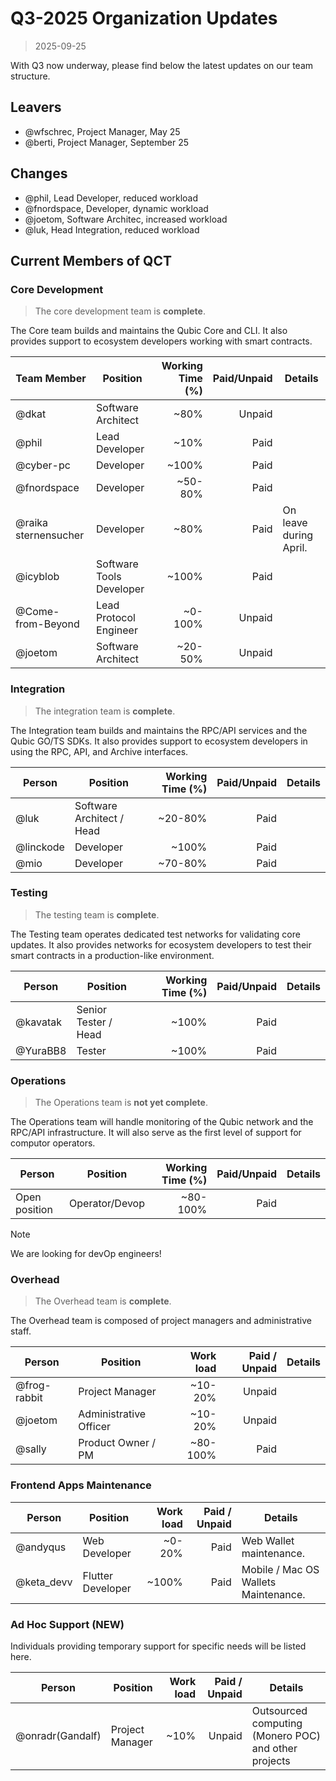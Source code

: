 # Q3-2025 Organization Updates
> 2025-09-25

With Q3 now underway, please find below the latest updates on our team structure.

## Leavers
- @wfschrec, Project Manager, May 25
- @berti, Project Manager, September 25

## Changes
- @phil, Lead Developer, reduced workload
- @fnordspace, Developer, dynamic workload
- @joetom, Software Architec, increased workload
- @luk, Head Integration, reduced workload


## Current Members of QCT

### Core Development
> The core development team is **complete**.

The Core team builds and maintains the Qubic Core and CLI. It also provides support to ecosystem developers working with smart contracts.

| Team Member          | Position                 | Working Time (%) | Paid/Unpaid | Details                |
| -------------------- | ------------------------ | ---------------: | ----------: | ---------------------- |
| @dkat                | Software Architect       |         ~80% |      Unpaid |                        |
| @phil                | Lead Developer           |             ~10% |        Paid |                        |
| @cyber-pc            | Developer                |            ~100% |        Paid |                        |
| @fnordspace          | Developer                |             ~50-80% |        Paid |                        |
| @raika sternensucher | Developer                |             ~80% |        Paid | On leave during April. |
| @icyblob             | Software Tools Developer |            ~100% |        Paid |                        |
| @Come-from-Beyond    | Lead Protocol Engineer   |          ~0-100% |      Unpaid |                        |
| @joetom              | Software Architect       |          ~20-50% |      Unpaid |                        |


### Integration
> The integration team is **complete**.

The Integration team builds and maintains the RPC/API services and the Qubic GO/TS SDKs. It also provides support to ecosystem developers in using the RPC, API, and Archive interfaces.

| Person    | Position                  | Working Time (%) | Paid/Unpaid | Details |
| --------- | ------------------------- | ---------------: | ----------: | ------- |
| @luk      | Software Architect / Head |             ~20-80% |        Paid |         |
| @linckode | Developer                 |            ~100% |        Paid |         |
| @mio      | Developer                 |          ~70-80% |        Paid |         |


### Testing
> The testing team is **complete**.

The Testing team operates dedicated test networks for validating core updates. It also provides networks for ecosystem developers to test their smart contracts in a production-like environment.

| Person   | Position             | Working Time (%) | Paid/Unpaid | Details |
| -------- | -------------------- | ---------------: | ----------: | ------- |
| @kavatak | Senior Tester / Head |            ~100% |        Paid |         |
| @YuraBB8 | Tester               |            ~100% |        Paid |         |


### Operations
> The Operations team is **not yet complete**.

The Operations team will handle monitoring of the Qubic network and the RPC/API infrastructure. It will also serve as the first level of support for computor operators.

| Person        | Position | Working Time (%) | Paid/Unpaid | Details |
| ------------- | -------- | ---------------: | ----------: | ------- |
| Open position | Operator/Devop |         ~80-100% |        Paid |         |

>[!NOTE] 
>We are looking for devOp engineers!

### Overhead
> The Overhead team is **complete**.

The Overhead team is composed of project managers and administrative staff.

| Person       | Position                 | Work load | Paid / Unpaid | Details |
| ------------ | ------------------------ | --------: | ------------: | ------- |
| @frog-rabbit | Project Manager          |   ~10-20% |        Unpaid |         |
| @joetom      | Administrative Officer   |   ~10-20% |        Unpaid |         |
| @sally       | Product Owner / PM |   ~80-100% |        Paid |         |

### Frontend Apps Maintenance

| Person     | Position               | Work load | Paid / Unpaid | Details                              |
| ---------- | ---------------------- | --------: | ------------: | ------------------------------------ |
| @andyqus   | Web Developer          |    ~0-20% |          Paid | Web Wallet maintenance.              |
| @keta_devv | Flutter Developer      |     ~100% |       Paid | Mobile / Mac OS Wallets Maintenance. |


### Ad Hoc Support (NEW)

Individuals providing temporary support for specific needs will be listed here.

| Person           | Position        | Work load | Paid / Unpaid | Details                           |
| ---------------- | --------------- | --------: | ------------: | --------------------------------- |
| @onradr(Gandalf) | Project Manager |      ~10% |        Unpaid | Outsourced computing (Monero POC) and other projects |
